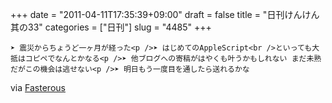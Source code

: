 +++
date = "2011-04-11T17:35:39+09:00"
draft = false
title = "日刊けんけん 其の33"
categories = ["日刊"]
slug = "4485"
+++


    ➤ 震災からちょうど一ヶ月が経った<p />➤ はじめてのAppleScript<br />といっても大抵はコピペでなんとかなる<p />➤ 他ブログへの寄稿がはやくも叶うかもしれない まだ未熟だがこの機会は逃せない<p />➤ 明日もう一度目を通したら送れるかな

<div class="posterous_quote_citation">via <a href="http://www.lastday.jp/2011/02/28/fasterous">Fasterous</a></div>
  
